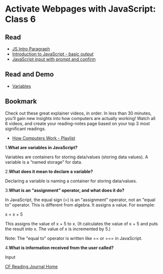 # Activate Webpages with JavaScript: Class 6

## Read

+ [JS Intro Paragraph](https://developer.mozilla.org/en-US/docs/Web/JavaScript)
+ [Introduction to JavaScript - basic output](https://code-maven.com/introduction-to-javascript)
+ [JavaScript input with prompt and confirm](https://code-maven.com/javascript-input-with-prompt-and-confirm)

## Read and Demo

+ [Variables](https://www.w3schools.com/js/js_variables.asp)

## Bookmark

Check out these great explainer videos, in order. In less than 30 minutes, you’ll gain new insights into how computers are actually working! Watch all 6 videos, and create your reading-notes page based on your top 3 most significant readings.

+ [How Computers Work - Playlist](https://www.youtube.com/playlist?list=PLzdnOPI1iJNcsRwJhvksEo1tJqjIqWbN-)

1.**What are variables in JavaScript?**

Variables are containers for storing data/values (storing data values). A variable is a “named storage” for data.

2.**What does it mean to declare a variable?**

Declaring a variable is naming a container for storing data/values.

3.**What is an “assignment” operator, and what does it do?**

In JavaScript, the equal sign (=) is an "assignment" operator, not an "equal to" operator. This is different from algebra. It assigns a value. For example:

x = x + 5

This assigns the value of x + 5 to x. (It calculates the value of x + 5 and puts the result into x. The value of x is incremented by 5.)

Note: The "equal to" operator is written like == or === in JavaScript.

4.**What is information received from the user called?**

Input

[CF Reading Journal Home](../README.md)

